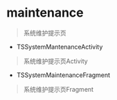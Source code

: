 # maintenance
> 系统维护提示页

- TSSystemMantenanceActivity
> 系统维护提示页Activity

- TSSystemMaintenanceFragment
> 系统维护提示页Fragment



